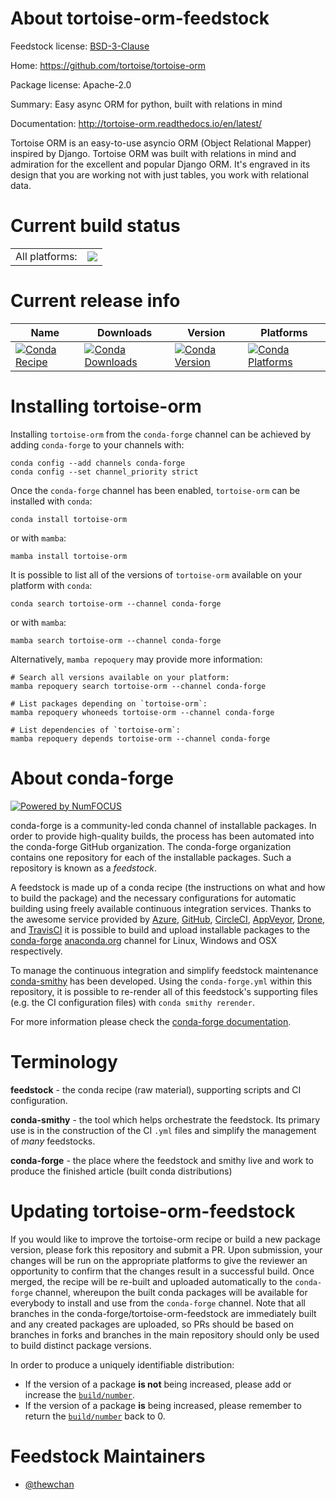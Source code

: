 About tortoise-orm-feedstock
============================

Feedstock license: [BSD-3-Clause](https://github.com/conda-forge/tortoise-orm-feedstock/blob/main/LICENSE.txt)

Home: https://github.com/tortoise/tortoise-orm

Package license: Apache-2.0

Summary: Easy async ORM for python, built with relations in mind

Documentation: http://tortoise-orm.readthedocs.io/en/latest/

Tortoise ORM is an easy-to-use asyncio ORM (Object Relational Mapper)
 inspired by Django. Tortoise ORM was built with relations in mind and
 admiration for the excellent and popular Django ORM. It's engraved in its
 design that you are working not with just tables, you work with relational
 data.


Current build status
====================


<table><tr><td>All platforms:</td>
    <td>
      <a href="https://dev.azure.com/conda-forge/feedstock-builds/_build/latest?definitionId=12958&branchName=main">
        <img src="https://dev.azure.com/conda-forge/feedstock-builds/_apis/build/status/tortoise-orm-feedstock?branchName=main">
      </a>
    </td>
  </tr>
</table>

Current release info
====================

| Name | Downloads | Version | Platforms |
| --- | --- | --- | --- |
| [![Conda Recipe](https://img.shields.io/badge/recipe-tortoise--orm-green.svg)](https://anaconda.org/conda-forge/tortoise-orm) | [![Conda Downloads](https://img.shields.io/conda/dn/conda-forge/tortoise-orm.svg)](https://anaconda.org/conda-forge/tortoise-orm) | [![Conda Version](https://img.shields.io/conda/vn/conda-forge/tortoise-orm.svg)](https://anaconda.org/conda-forge/tortoise-orm) | [![Conda Platforms](https://img.shields.io/conda/pn/conda-forge/tortoise-orm.svg)](https://anaconda.org/conda-forge/tortoise-orm) |

Installing tortoise-orm
=======================

Installing `tortoise-orm` from the `conda-forge` channel can be achieved by adding `conda-forge` to your channels with:

```
conda config --add channels conda-forge
conda config --set channel_priority strict
```

Once the `conda-forge` channel has been enabled, `tortoise-orm` can be installed with `conda`:

```
conda install tortoise-orm
```

or with `mamba`:

```
mamba install tortoise-orm
```

It is possible to list all of the versions of `tortoise-orm` available on your platform with `conda`:

```
conda search tortoise-orm --channel conda-forge
```

or with `mamba`:

```
mamba search tortoise-orm --channel conda-forge
```

Alternatively, `mamba repoquery` may provide more information:

```
# Search all versions available on your platform:
mamba repoquery search tortoise-orm --channel conda-forge

# List packages depending on `tortoise-orm`:
mamba repoquery whoneeds tortoise-orm --channel conda-forge

# List dependencies of `tortoise-orm`:
mamba repoquery depends tortoise-orm --channel conda-forge
```


About conda-forge
=================

[![Powered by
NumFOCUS](https://img.shields.io/badge/powered%20by-NumFOCUS-orange.svg?style=flat&colorA=E1523D&colorB=007D8A)](https://numfocus.org)

conda-forge is a community-led conda channel of installable packages.
In order to provide high-quality builds, the process has been automated into the
conda-forge GitHub organization. The conda-forge organization contains one repository
for each of the installable packages. Such a repository is known as a *feedstock*.

A feedstock is made up of a conda recipe (the instructions on what and how to build
the package) and the necessary configurations for automatic building using freely
available continuous integration services. Thanks to the awesome service provided by
[Azure](https://azure.microsoft.com/en-us/services/devops/), [GitHub](https://github.com/),
[CircleCI](https://circleci.com/), [AppVeyor](https://www.appveyor.com/),
[Drone](https://cloud.drone.io/welcome), and [TravisCI](https://travis-ci.com/)
it is possible to build and upload installable packages to the
[conda-forge](https://anaconda.org/conda-forge) [anaconda.org](https://anaconda.org/)
channel for Linux, Windows and OSX respectively.

To manage the continuous integration and simplify feedstock maintenance
[conda-smithy](https://github.com/conda-forge/conda-smithy) has been developed.
Using the ``conda-forge.yml`` within this repository, it is possible to re-render all of
this feedstock's supporting files (e.g. the CI configuration files) with ``conda smithy rerender``.

For more information please check the [conda-forge documentation](https://conda-forge.org/docs/).

Terminology
===========

**feedstock** - the conda recipe (raw material), supporting scripts and CI configuration.

**conda-smithy** - the tool which helps orchestrate the feedstock.
                   Its primary use is in the construction of the CI ``.yml`` files
                   and simplify the management of *many* feedstocks.

**conda-forge** - the place where the feedstock and smithy live and work to
                  produce the finished article (built conda distributions)


Updating tortoise-orm-feedstock
===============================

If you would like to improve the tortoise-orm recipe or build a new
package version, please fork this repository and submit a PR. Upon submission,
your changes will be run on the appropriate platforms to give the reviewer an
opportunity to confirm that the changes result in a successful build. Once
merged, the recipe will be re-built and uploaded automatically to the
`conda-forge` channel, whereupon the built conda packages will be available for
everybody to install and use from the `conda-forge` channel.
Note that all branches in the conda-forge/tortoise-orm-feedstock are
immediately built and any created packages are uploaded, so PRs should be based
on branches in forks and branches in the main repository should only be used to
build distinct package versions.

In order to produce a uniquely identifiable distribution:
 * If the version of a package **is not** being increased, please add or increase
   the [``build/number``](https://docs.conda.io/projects/conda-build/en/latest/resources/define-metadata.html#build-number-and-string).
 * If the version of a package **is** being increased, please remember to return
   the [``build/number``](https://docs.conda.io/projects/conda-build/en/latest/resources/define-metadata.html#build-number-and-string)
   back to 0.

Feedstock Maintainers
=====================

* [@thewchan](https://github.com/thewchan/)

